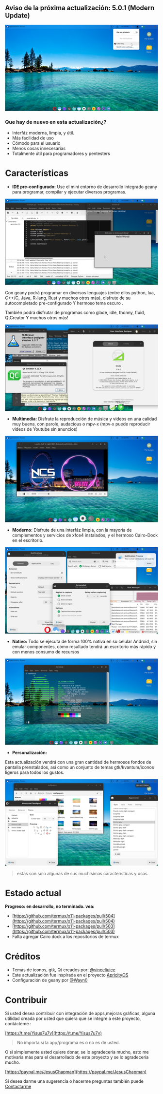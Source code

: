 ## Aviso de la próxima actualización: 5.0.1 (Modern Update)

![desktop](./desktop.png)

### Que hay de nuevo en esta actualización¿?

- Interfáz moderna, limpia, y útil.
- Más facilidad de uso
- Cómodo para el usuario 
- Menos cosas innecesarias
- Totalmente útil para programadores y pentesters

# Características

- **IDE pre-configurado:**
Use el mini entorno de desarrollo integrado geany para programar, compilar y 
ejecutar diversos programas.

![geany y tkinter](./geany_and_tk.png)

Con geany podrá programar en diversos lenguajes (entre ellos python, lua, C++/C,
 Java, R-lang, Rust y muchos otros más), disfrute de su autocompletado pre-configurado
Y hermoso tema oscuro .

También podrá disfrutar de programas como glade, idle, thonny, fluid, QtCreator
Y muchos otros más!

![User interface designers](./gui_designers.png)

- **Multimedia:**
Disfrute la reproducción de música y videos en una calidad muy buena, con parole,
audacious o mpv-x (mpv-x puede reproducir videos de Youtube sin anuncios)

![Multimedia](media.png)

- **Moderno:**
Disfrute de una interfáz limpia, con la mayoría de complementos y servicios de xfce4
instalados, y el hermoso Cairo-Dock en el escritorio.

![xfce apps and Cairo dock](./applets.png)

- **Nativo:**
Todo se ejecuta de forma 100% nativa en su celular Android, sin emular componentes,
cómo resultado tendrá un escritorio más rápido y con menos consumo de recursos

![OwO](./native.png)

- **Personalización:**

Esta actualización vendrá con una gran cantidad de hermosos fondos de pantalla prenstalados,
así como un conjunto de temas gtk/kvantum/iconos ligeros para todos los gustos.

![OwO](./themes.png)

> estas son solo algunas de sus muchísimas características y usos.

# Estado actual

**Progreso: en desarrollo, no terminado. vea:**

- [https://github.com/termux/x11-packages/pull/504](https://github.com/termux/x11-packages/pull/504)
- [https://github.com/termux/x11-packages/pull/503](https://github.com/termux/x11-packages/pull/503)
- Falta agregar Cairo dock a los repositorios de termux

# Créditos

- Temas de iconos, gtk, Qt creados por: [@vinceliuice](https://github.com/vinceliuice)
- Este actualización fue inspirada en el proyecto [ApricityOS](https://apricityos.com/)
- Configuración de geany por [@Wayn0](https://github.com/Wayn0/geany-dark-scheme)

# Contribuir

Si usted desea contribuir con integración de apps,mejoras gráficas, alguna utilidad
creada por usted que quiera que se integre a este proyecto, contácteme :

[https://t.me/Yisus7u7v](https://t.me/Yisus7u7v)

> No importa si la app/programa es o no es de usted.

O si simplemente usted quiere donar, se lo agradecería mucho, esto me motivaria más
para el desarrollado de este proyecto y se lo agradecería mucho.

[https://paypal.me/JesusChapman](https://paypal.me/JesusChapman)

Si desea darme una sugerencia o hacerme preguntas también puede [Contactarme](https://t.me/Yisus7u7v)

